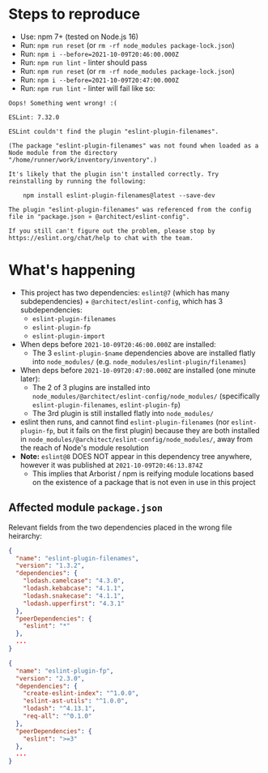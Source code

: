# Steps to reproduce

- Use: npm 7+ (tested on Node.js 16)
- Run: `npm run reset` (or `rm -rf node_modules package-lock.json`)
- Run: `npm i --before=2021-10-09T20:46:00.000Z`
- Run: `npm run lint` - linter should pass
- Run: `npm run reset` (or `rm -rf node_modules package-lock.json`)
- Run: `npm i --before=2021-10-09T20:47:00.000Z`
- Run: `npm run lint` - linter will fail like so:

```
Oops! Something went wrong! :(

ESLint: 7.32.0

ESLint couldn't find the plugin "eslint-plugin-filenames".

(The package "eslint-plugin-filenames" was not found when loaded as a Node module from the directory "/home/runner/work/inventory/inventory".)

It's likely that the plugin isn't installed correctly. Try reinstalling by running the following:

    npm install eslint-plugin-filenames@latest --save-dev

The plugin "eslint-plugin-filenames" was referenced from the config file in "package.json » @architect/eslint-config".

If you still can't figure out the problem, please stop by https://eslint.org/chat/help to chat with the team.
```

# What's happening

- This project has two dependencies: `eslint@7` (which has many subdependencies) + `@architect/eslint-config`, which has 3 subdependencies:
  - `eslint-plugin-filenames`
  - `eslint-plugin-fp`
  - `eslint-plugin-import`
- When deps before `2021-10-09T20:46:00.000Z` are installed:
  - The 3 `eslint-plugin-$name` dependencies above are installed flatly into `node_modules/` (e.g. `node_modules/eslint-plugin/filenames`)
- When deps before `2021-10-09T20:47:00.000Z` are installed (one minute later):
  - The 2 of 3 plugins are installed into `node_modules/@architect/eslint-config/node_modules/` (specifically `eslint-plugin-filenames`, `eslint-plugin-fp`)
  - The 3rd plugin is still installed flatly into `node_modules/`
- eslint then runs, and cannot find `eslint-plugin-filenames` (nor `eslint-plugin-fp`, but it fails on the first plugin) because they are both installed in `node_modules/@architect/eslint-config/node_modules/`, away from the reach of Node's module resolution
- **Note:** `eslint@8` DOES NOT appear in this dependency tree anywhere, however it was published at `2021-10-09T20:46:13.874Z`
  - This implies that Arborist / npm is reifying module locations based on the existence of a package that is not even in use in this project

## Affected module `package.json`

Relevant fields from the two dependencies placed in the wrong file heirarchy:

```json
{
  "name": "eslint-plugin-filenames",
  "version": "1.3.2",
  "dependencies": {
    "lodash.camelcase": "4.3.0",
    "lodash.kebabcase": "4.1.1",
    "lodash.snakecase": "4.1.1",
    "lodash.upperfirst": "4.3.1"
  },
  "peerDependencies": {
    "eslint": "*"
  },
  ...
}
```
```json
{
  "name": "eslint-plugin-fp",
  "version": "2.3.0",
  "dependencies": {
    "create-eslint-index": "^1.0.0",
    "eslint-ast-utils": "^1.0.0",
    "lodash": "^4.13.1",
    "req-all": "^0.1.0"
  },
  "peerDependencies": {
    "eslint": ">=3"
  },
  ...
}
```
